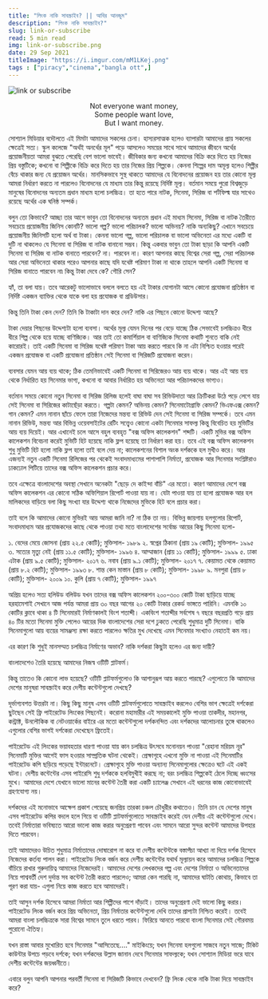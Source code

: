 ```yaml
---
title: "লিংক নাকি সাবস্ক্রাইব? || আবির আনজুম"
description: "লিংক নাকি সাবস্ক্রাইব?"
slug: link-or-subscribe
read: 5 min read
img: link-or-subscribe.png
date: 29 Sep 2021
titleImage: "https://i.imgur.com/mM1LKej.png"
tags : ["piracy","cinema","bangla ott",]
---
```


![link or subscribe](https://i.imgur.com/mM1LKej.png)


<p align=center>
Not everyone want money,<br>
Some people want love,<br>
But I want money.
</p>


সোশ্যাল মিডিয়ার বদৌলতে এই মিমটা আমাদের সকলের চেনা। হাস্যরসাত্মক হলেও ব্যাপারটা আমাদের প্রায় সকলের ক্ষেত্রেই সত্য। স্কুল কলেজে "অর্থই অনর্থের মূল" পড়ে আসলেও সময়ের সাথে সাথে আমাদের জীবনে অর্থের প্রয়োজনীয়তা আমরা বুঝতে পেরেছি বেশ ভালো ভাবেই।
জীবিকার জন্য কখনো আমাদের বিক্রি করে দিতে হয় নিজের প্রিয় বস্তুটিকে; কখনো বা শিল্পীকে বিক্রি করে দিতে হয় তার নিজের প্রিয় শিল্পকে। কেননা শিল্পের দাম অমূল্য হলেও শিল্পীর বেঁচে থাকার জন্য যে প্রয়োজন অর্থের। মানসিকভাবে সুস্থ থাকতে আমাদের যে বিনোদনের প্রয়োজন হয় তার কোনো মূল্য আমরা নির্ধারণ করতে না পারলেও বিনোদনের যে মাধ্যম তার কিন্তু রয়েছে নির্দিষ্ট মূল্য।
বর্তমান সময়ে পুরো বিশ্বজুড়ে মানুষের বিনোদনের অন্যতম প্রধান মাধ্যম হলো চলচ্চিত্র। তা হতে পারে নাটক, সিনেমা, সিরিজ বা শর্টফিল্ম যার সাথেও রয়েছে অর্থের এক ঘনিষ্ঠ সম্পর্ক।

বলুন তো কিভাবে? আচ্ছা তার আগে ভাবুন তো বিনোদনের অন্যতম প্রধান এই মাধ্যম সিনেমা, সিরিজ বা নাটক তৈরীতে সবচেয়ে প্রয়োজনীয় জিনিস কোনটি? ভালো গল্প? ভালো পরিচালক? ভালো অভিনয়? নাকি অন্যকিছু?
এখানে সবচেয়ে প্রয়োজনীয় জিনিসটি হলো অর্থ বা টাকা। কেননা ভালো গল্প, ভালো পরিচালক বা ভালো অভিনেতা এর মধ্যে একটি বা দুটি না থাকলেও যে সিনেমা বা সিরিজ বা নাটক বানানো সম্ভব। কিন্তু একবার ভাবুন তো টাকা ছাড়া কি আপনি একটি সিনেমা বা সিরিজ বা নাটক বানাতে পারবেন? না। পারবেন না। কারণ আপনার কাছে বিশ্বের সেরা গল্প, সেরা পরিচালক আর সেরা অভিনেতা থাকার পরেও আপনার কাছে যদি যথেষ্ট পরিমাণ টাকা না থাকে তাহলে আপনি একটি সিনেমা বা সিরিজ বানাতে পারবেন না৷
কিন্তু টাকা দেবে কে? গৌরি সেন?

হ্যাঁ, তা বলা যায়। তবে আরেকটু ভালোভাবে বললে বলতে হয় এই টাকার যোগানটা আসে কোনো প্রযোজনা প্রতিষ্ঠান বা নির্দিষ্ট একজন ব্যাক্তির থেকে যাকে বলা হয় প্রযোজক বা প্রডিউসার।

কিন্তু তিনি টাকা কেন দেন? তিনি কি টাকাটা দান করে দেন? নাকি এর পিছনে কোনো উদ্দেশ্য আছে?

টাকা দেয়ার পিছনের উদ্দেশ্যটা হলো ব্যবসা। অর্থের মূল্য যেমন দিনের পর বেড়ে যাচ্ছে ঠিক সেভাবেই চলচ্চিত্রও ধীরে ধীরে শিল্প থেকে হয়ে যাচ্ছে বাণিজ্যিক। আর তাই তো কমার্শিয়াল বা বাণিজ্যিক সিনেমা কথাটি শুনতে বাকি নেই কারোরই। তাই একটি সিনেমা বা সিরিজ যথেষ্ট পরিমাণ টাকা আয় করতে পারবে কি না এটা নিশ্চিত হওয়ার পরেই একজন প্রযোজক বা একটি প্রযোজনা প্রতিষ্ঠান সেই সিনেমা বা সিরিজটি প্রযোজনা করেন।

ব্যবসার যেমন আয় ব্যয় থাকে; ঠিক তেমনিভাবেই একটি সিনেমা বা সিরিজেরও আয় ব্যয় থাকে। আর এই আয় ব্যয় থেকে নির্ধারিত হয় সিনেমার ভাগ্য, কখনো বা আবার নির্ধারিত হয় অভিনেতা আর পরিচালকদের ভাগ্যও।

বর্তমান সময়ে কোনো নতুন সিনেমা বা সিরিজ রিলিজ হলেই বাঘা বাঘা সব রিভিউদাতা আর ক্রিটিকরা উঠে পড়ে লেগে যায় সেই সিনেমা বা সিরিজের কাটাছেঁড়া করতে। গল্পটা কেমন? অভিনয় কেমন? সিনেমাটোগ্রাফি কেমন? ভিএফএক্স কেমন? গান কেমন? এমন নানান ছাঁচে ফেলে তারা নিজেদের মন্তব্য বা রিভিউ দেন সেই সিনেমা বা সিরিজ সম্পর্কে।
তবে এমন নানান রিভিউ, মন্তব্য আর বিভিন্ন ওয়েবসাইটের রেটিং সত্ত্বেও কোনো একটা সিনেমার সাফল্য কিন্তু বিবেচিত হয় মুভিটির আয় ব্যয় দিয়েই। আর এখানেই চলে আসে বহুল ব্যবহৃত "বক্স অফিস কালেকশন" শব্দটি। একটি মুভির বক্স অফিস কালেকশন বিবেচনা করেই মুভিটি হিট হয়েছে নাকি ফ্লপ হয়েছে তা নির্ধারণ করা হয়। তবে এই বক্স অফিস কালেকশন শুধু মুভিটি হিট হলো নাকি ফ্লপ হলো তাই বলে দেয় না; কালেকশনের বিশাল অংক দর্শককে হল মুখীও করে। আর এজন্যই নতুন একটি সিনেমা রিলিজের পর থেকেই সংবাদমাধ্যমের পাশাপাশি নির্মাতা, প্রযোজক আর সিনেমার সংশ্লিষ্টরাও ঢাকঢোল পিটিয়ে তাদের বক্স অফিস কালেকশন প্রচার করে।

  

তবে এক্ষেত্রে বাংলাদেশের অবস্থা সেখানে অনেকটা "ছেড়ে দে কাইন্দা বাঁচি" এর মতো। কারণ আমাদের দেশে বক্স অফিস কালেকশন এর কোনো সঠিক অফিশিয়াল রিপোর্ট পাওয়া যায় না। যেটা পাওয়া যায় তা হলো প্রযোজক আর হল মালিকদের বাড়িয়ে বলা কিছু সংখ্যা যার উদ্দেশ্য থাকে নিজেদের মুভিকে হিট বলে প্রচার করা।

  

তাই বলে কি আমাদের কোনো মুভিরই আয় আমরা জানি না? না ঠিক তা নয়। বিভিন্ন জায়গায় হলগুলোর রিপোর্ট, সংবাদমাধ্যম আর প্রযোজকদের কাছে থেকে পাওয়া তথ্য মতে বাংলাদেশের সর্বোচ্চ আয়ের কিছু সিনেমা হলো-

১. বেদের মেয়ে জোসনা (প্রায় ২২.৫ কোটি); মুক্তিসাল- ১৯৮৯
২. স্বপ্নের ঠিকানা (প্রায় ১৯ কোটি); মুক্তিসাল- ১৯৯৫
৩. সত্যের মৃত্যু নেই (প্রায় ১১.৫ কোটি); মুক্তিসাল- ১৯৯৬
৪. আম্মাজান (প্রায় ১১ কোটি); মুক্তিসাল- ১৯৯৯
৫. ঢাকা এটাক (প্রায় ৯.৫ কোটি); মুক্তিসাল- ২০১৭
৬. নবাব (প্রায় ৯.১ কোটি); মুক্তিসাল- ২০১৭
৭. কেয়ামত থেকে কেয়ামত (প্রায় ৮.২ কোটি); মুক্তিসাল- ১৯৯৩
৮. শান্ত কেন মাস্তান (প্রায় ৮ কোটি); মুক্তিসাল- ১৯৯৮
৯. মনপুরা (প্রায় ৮ কোটি); মুক্তিসাল- ২০০৯
১০. কুলি (প্রায় ৭ কোটি); মুক্তিসাল- ১৯৯৭

অপ্রিয় হলেও সত্য হলিউড বলিউড যখন তাদের বক্স অফিস কালেকশন ২০০-৩০০ কোটি টাকা ছাড়িয়ে যাচ্ছে হরহামেশাই সেখানে আজ পর্যন্ত আমরা প্রায় ৩০ বছর আগের ২০ কোটি টাকার রেকর্ড ভাঙ্গতে পারিনি। এমনকি ১০ কোটির ক্লাবে থাকা ৪ টি সিনেমারই নির্মাণকালই বিংশ শতাব্দী। একবিংশ শতাব্দীর সর্বশেষ ৭ বছরে বছরপ্রতি গড়ে প্রায় ৪০ টির মতো সিনেমা মুক্তি পেলেও আয়ের দিক বাংলাদেশের সেরা দশে ঢুকতে পেরেছি শুধুমাত্র দুটি সিনেমা। বাকি সিনেমাগুলো আয় ব্যয়ের সামঞ্জস্য রক্ষা করতে পারলেও ক্ষতির মুখ দেখেছে এমন সিনেমার সংখ্যাও নেহাতই কম নয়।

এর কারণ কি শুধুই মানসম্মত চলচ্চিত্র নির্মাণের অভাব? নাকি দর্শকরা কিছুটা হলেও এর জন্য দায়ী?

বাংলাদেশেও তৈরি হয়েছে আমাদের নিজস্ব ওটিটি প্লাটফর্ম।

  

কিন্তু তাতেও কি কোনো লাভ হয়েছে? ওটিটি প্লাটফর্মগুলোও কি আশানুরূপ আয় করতে পারছে? এগুলোতে কি আমাদের দেশের মানুষরা সাবস্ক্রাইব করে দেশীয় কন্টেন্টগুলো দেখছে?

  

দূর্ভাগ্যবশত উত্তরটা না। কিছু কিছু মানুষ এসব ওটিটি প্লাটফর্মগুলোতে সাবস্ক্রাইব করলেও বেশির ভাগ ক্ষেত্রেই দর্শকেরা ছুটছেন সেই ফ্রি পাইরেটেড লিংকের পিছনেই। করোনা মহামারীর এই সময়কালেই মুক্তি পাওয়া তাকদীর, মহানগর, কন্ট্রাক্ট, উনলৌকিক বা নেটওয়ার্কের বাইরে এর মতো কন্টেন্টগুলো দর্শকনন্দিত এবং দর্শকদের আলোচনার তুঙ্গে থাকলেও এগুলোর বেশির ভাগই দর্শকেরা দেখেছেন ফ্রিতেই।

  

পাইরেটেড এই লিংকের ভয়াবহতার ধারণা পাওয়া যায় কান চলচ্চিত্র উৎসবে মনোনয়ন পাওয়া "রেহানা মরিয়ম নূর" সিনেমাটি মুক্তির আগেই ফাস হওয়ার সাম্প্রতিক ঘটনা থেকেই। প্রেক্ষাগৃহে এখনো মুক্তি না পাওয়া এই সিনেমাটির পাইরেটেড কপি ছড়িয়ে পড়েছে ইন্টারনেটে। প্রেক্ষাগৃহে মুক্তি পাওয়া অন্যান্য সিনেমাগুলোর ক্ষেত্রেও ঘটে এই একই ঘটনা। দেশীয় কন্টেন্টের এসব পাইরেসি শুধু দর্শককে হলবিমুখীই করছে না; বরং চলচ্চিত্র শিল্পকেই ঠেলে দিচ্ছে ধ্বংসের মুখে। আমাদের দেশে যেখানে ভালো মানের কন্টেন্ট তৈরী করা একটি চ্যালেঞ্জ সেখানে এই ধরনের কাজ কোনোভাবেই গ্রহণযোগ্য নয়।

  

দর্শকদের এই মনোভাবে আক্ষেপ প্রকাশ পেয়েছে জনপ্রিয় তারকা চঞ্চল চৌধুরীর কথাতেও। তিনি চান যে দেশের মানুষ এসব পাইরেটেড কপির বদলে হলে গিয়ে বা ওটিটি প্লাটফর্মগুলোতে সাবস্ক্রাইব করেই যেন দেশীয় এই কন্টেন্টগুলো দেখে। তবেই নির্মাতারা ভবিষ্যতে আরো ভালো কাজ করার অনুপ্রেরণা পাবেন এবং সামনে আরো সুন্দর কন্টেন্ট আমাদের উপহার দিতে পারবেন।

  

তাই আমাদেরও উচিত শুধুমাত্র নির্মাতাদের দোষারোপ না করে বা দেশীয় কন্টেন্টকে বস্তাপঁচা আখ্যা না দিয়ে দর্শক হিসেবে নিজেদের কর্তব্য পালন করা। পাইরেটেড লিংক বর্জন করে দেশীয় কন্টেন্টের যথার্থ মূল্যায়ন করে আমাদের চলচ্চিত্র শিল্পকে বাঁচিয়ে রাখার গুরুদায়িত্ব আমাদের নিজেদেরই। আমাদের দেশের লেখকদের গল্প এবং দেশের নির্মাতা ও অভিনেতাদের নিয়ে পাশ্ববর্তী দেশ দুর্দান্ত সব কন্টেন্ট তৈরী করতে পারলেও; আমরা কেন পারছি না, আমাদের ঘাটতি কোথায়, কিভাবে তা পূরণ করা যায়- এগুলা নিয়ে কাজ করতে হবে আমাদেরই।

তাই আসুন দর্শক হিসেবে আমরা নির্মাতা আর শিল্পীদের পাশে দাঁড়াই। তাদের অনুপ্রেরণা দেই ভালো কিছু করার। পাইরেটেড লিংক বর্জন করে প্রিয় অভিনেতা, প্রিয় নির্মাতার কন্টেন্টগুলো দেখি তাদের প্রাপ্যটা নিশ্চিত করেই। তবেই আমরা বাংলা চলচ্চিত্রকে সারা বিশ্বের সামনে তুলে ধরতে পারব। ফিরিয়ে আনতে পারবো বাংলা সিনেমার সেই গৌরবময় পুরোনো ঐতিহ্য।

  

যখন রাস্তা আবার মুখোরিত হবে সিনেমার "আসিতেছে…." মাইকিংয়ে; যখন সিনেমা হলগুলো সাজবে নতুন সাজে; টিকিট কাউন্টার উপচে পড়বে দর্শকে; যখন দর্শকদের উল্লাস জানান দেবে সিনেমার সাফল্যকে; যখন সোশ্যাল মিডিয়া ভরে যাবে দেশীয় কন্টেন্টের জয়ধ্বনীতে।

  
  

এবারে বলুন আপনি আপনার পরবর্তী সিনেমা বা সিরিজটি কিভাবে দেখবেন? ফ্রি লিংক থেকে নাকি টাকা দিয়ে সাবস্ক্রাইব করে?